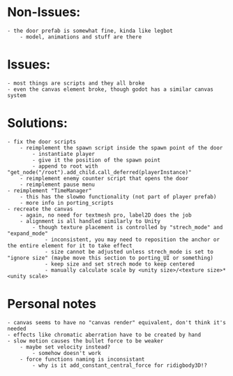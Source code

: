 # Non-Issues:

    - the door prefab is somewhat fine, kinda like legbot
        - model, animations and stuff are there

# Issues:

    - most things are scripts and they all broke
    - even the canvas element broke, though godot has a similar canvas system
    
# Solutions:

    - fix the door scripts
        - reimplement the spawn script inside the spawn point of the door
            - instantiate player
            - give it the position of the spawn point
            - append to root with "get_node("/root").add_child.call_deferred(playerInstance)"
        - reimplement enemy counter script that opens the door
        - reimplement pause menu
    - reimplement "TimeManager"
        - this has the slowmo functionality (not part of player prefab)
        - more info in porting_scripts
    - recreate the canvas
        - again, no need for textmesh pro, label2D does the job
        - alignment is all handled similarly to Unity
            - though texture placement is controlled by "strech_mode" and "expand_mode"
                - inconsistent, you may need to reposition the anchor or the entire element for it to take effect 
                - size cannot be adjusted unless strech_mode is set to "ignore size" (maybe move this section to porting_UI or something)
                - keep size and set strech mode to keep centered
                - manually calculate scale by <unity size>/<texture size>*<unity scale>


# Personal notes

    - canvas seems to have no "canvas render" equivalent, don't think it's needed
    - effects like chromatic aberration have to be created by hand
    - slow motion causes the bullet force to be weaker
        - maybe set velocity instead?
            - somehow doesn't work
        - force functions naming is inconsistant
            - why is it add_constant_central_force for ridigbody3D!?
